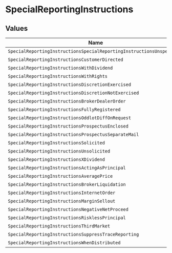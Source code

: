 # SpecialReportingInstructions


## Values

| Name                                                                  | Value                                                                 |
| --------------------------------------------------------------------- | --------------------------------------------------------------------- |
| `SpecialReportingInstructionsSpecialReportingInstructionsUnspecified` | SPECIAL_REPORTING_INSTRUCTIONS_UNSPECIFIED                            |
| `SpecialReportingInstructionsCustomerDirected`                        | CUSTOMER_DIRECTED                                                     |
| `SpecialReportingInstructionsWithDividend`                            | WITH_DIVIDEND                                                         |
| `SpecialReportingInstructionsWithRights`                              | WITH_RIGHTS                                                           |
| `SpecialReportingInstructionsDiscretionExercised`                     | DISCRETION_EXERCISED                                                  |
| `SpecialReportingInstructionsDiscretionNotExercised`                  | DISCRETION_NOT_EXERCISED                                              |
| `SpecialReportingInstructionsBrokerDealerOrder`                       | BROKER_DEALER_ORDER                                                   |
| `SpecialReportingInstructionsFullyRegistered`                         | FULLY_REGISTERED                                                      |
| `SpecialReportingInstructionsOddlotDiffOnRequest`                     | ODDLOT_DIFF_ON_REQUEST                                                |
| `SpecialReportingInstructionsProspectusEnclosed`                      | PROSPECTUS_ENCLOSED                                                   |
| `SpecialReportingInstructionsProspectusSeparateMail`                  | PROSPECTUS_SEPARATE_MAIL                                              |
| `SpecialReportingInstructionsSolicited`                               | SOLICITED                                                             |
| `SpecialReportingInstructionsUnsolicited`                             | UNSOLICITED                                                           |
| `SpecialReportingInstructionsXDividend`                               | X_DIVIDEND                                                            |
| `SpecialReportingInstructionsActingAsPrincipal`                       | ACTING_AS_PRINCIPAL                                                   |
| `SpecialReportingInstructionsAveragePrice`                            | AVERAGE_PRICE                                                         |
| `SpecialReportingInstructionsBrokerLiquidation`                       | BROKER_LIQUIDATION                                                    |
| `SpecialReportingInstructionsInternetOrder`                           | INTERNET_ORDER                                                        |
| `SpecialReportingInstructionsMarginSellout`                           | MARGIN_SELLOUT                                                        |
| `SpecialReportingInstructionsNegativeNetProceed`                      | NEGATIVE_NET_PROCEED                                                  |
| `SpecialReportingInstructionsRisklessPrincipal`                       | RISKLESS_PRINCIPAL                                                    |
| `SpecialReportingInstructionsThirdMarket`                             | THIRD_MARKET                                                          |
| `SpecialReportingInstructionsSuppressTraceReporting`                  | SUPPRESS_TRACE_REPORTING                                              |
| `SpecialReportingInstructionsWhenDistributed`                         | WHEN_DISTRIBUTED                                                      |